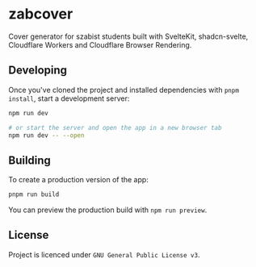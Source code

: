 # zabcover

Cover generator for szabist students built with SvelteKit, shadcn-svelte, Cloudflare Workers and Cloudflare Browser Rendering.

## Developing

Once you've cloned the project and installed dependencies with `pnpm install`, start a development server:

```sh
npm run dev

# or start the server and open the app in a new browser tab
npm run dev -- --open
```

## Building

To create a production version of the app:

```sh
pnpm run build
```

You can preview the production build with `npm run preview`.

## License

Project is licenced under `GNU General Public License v3`.
